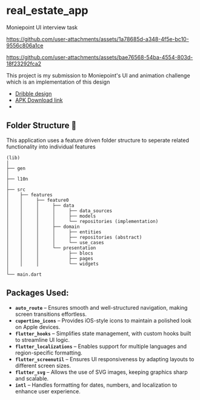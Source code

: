 # real_estate_app

Moniepoint UI interview task

https://github.com/user-attachments/assets/1a78685d-a348-4f5e-bc10-9556c806a1ce


https://github.com/user-attachments/assets/bae76568-54ba-4554-803d-18f23292fca2


This project is my submission to Moniepoint's UI and animation challenge which is an implementation
of this design


- [Dribble design](https://dribbble.com/shots/23780608-Real-Estate-App)
- [APK Download link]([https://dribbble.com/shots/23780608-Real-Estate-App](https://drive.google.com/file/d/15ZoFETc6KpPqGB9g89ABsAOrg32EiSNn/view?usp=sharing))
- 

## Folder Structure :open_file_folder:
This application uses a feature driven folder structure to seperate related functionality into individual features

```
(lib)
│
├── gen
│
├── l10n
│
├── src
│    ├── features
│    │     ├── feature0
│    │     │     ├── data
│    │     │     │     ├── data_sources
│    │     │     │     ├── models
│    │     │     │     └── repositories (implementation)
│    │     │     ├── domain
│    │     │     │     ├── entities
│    │     │     │     ├── repositories (abstract)
│    │     │     │     └── use_cases
│    │     │     └── presentation
│    │     │           ├── blocs
│    │     │           ├── pages
│    │     │           └── widgets
│
└── main.dart
```

## Packages Used:

- **`auto_route`** – Ensures smooth and well-structured navigation, making screen transitions effortless.  
- **`cupertino_icons`** – Provides iOS-style icons to maintain a polished look on Apple devices.  
- **`flutter_hooks`** – Simplifies state management, with custom hooks built to streamline UI logic.  
- **`flutter_localizations`** – Enables support for multiple languages and region-specific formatting.  
- **`flutter_screenutil`** – Ensures UI responsiveness by adapting layouts to different screen sizes.  
- **`flutter_svg`** – Allows the use of SVG images, keeping graphics sharp and scalable.  
- **`intl`** – Handles formatting for dates, numbers, and localization to enhance user experience.

